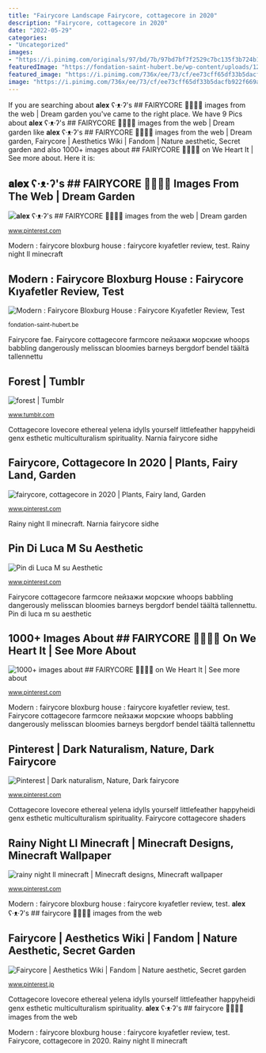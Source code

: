 ```yaml
---
title: "Fairycore Landscape Fairycore, cottagecore in 2020"
description: "Fairycore, cottagecore in 2020"
date: "2022-05-29"
categories:
- "Uncategorized"
images:
- "https://i.pinimg.com/originals/97/bd/7b/97bd7bf7f2529c7bc135f3b724b11f9c.jpg"
featuredImage: "https://fondation-saint-hubert.be/wp-content/uploads/12368/fairycore-entrance-acnh-610c228a09318.jpg"
featured_image: "https://i.pinimg.com/736x/ee/73/cf/ee73cff65df33b5dacfb922f669ab00a.jpg"
image: "https://i.pinimg.com/736x/ee/73/cf/ee73cff65df33b5dacfb922f669ab00a.jpg"
---
```


If you are searching about 𝐚𝐥𝐞𝐱 ʕ·ᴥ·ʔ&#039;s ## FAIRYCORE 🧚🏻‍♀️💐 images from the web | Dream garden you've came to the right place. We have 9 Pics about 𝐚𝐥𝐞𝐱 ʕ·ᴥ·ʔ&#039;s ## FAIRYCORE 🧚🏻‍♀️💐 images from the web | Dream garden like 𝐚𝐥𝐞𝐱 ʕ·ᴥ·ʔ&#039;s ## FAIRYCORE 🧚🏻‍♀️💐 images from the web | Dream garden, Fairycore | Aesthetics Wiki | Fandom | Nature aesthetic, Secret garden and also 1000+ images about ## FAIRYCORE 🧚🏻‍♀️💐 on We Heart It | See more about. Here it is:

## 𝐚𝐥𝐞𝐱 ʕ·ᴥ·ʔ&#039;s ## FAIRYCORE 🧚🏻‍♀️💐 Images From The Web | Dream Garden

![𝐚𝐥𝐞𝐱 ʕ·ᴥ·ʔ&#039;s ## FAIRYCORE 🧚🏻‍♀️💐 images from the web | Dream garden](https://i.pinimg.com/736x/ea/e4/fb/eae4fb2e120fa86a1a2dd1c27f065d9c.jpg "Fairycore, cottagecore in 2020")

<small>www.pinterest.com</small>

Modern : fairycore bloxburg house : fairycore kıyafetler review, test. Rainy night ll minecraft

## Modern : Fairycore Bloxburg House : Fairycore Kıyafetler Review, Test

![Modern : Fairycore Bloxburg House : Fairycore Kıyafetler Review, Test](https://fondation-saint-hubert.be/wp-content/uploads/12368/fairycore-entrance-acnh-610c228a09318.jpg "Narnia fairycore sidhe")

<small>fondation-saint-hubert.be</small>

Fairycore fae. Fairycore cottagecore farmcore пейзажи морские whoops babbling dangerously melisscan bloomies barneys bergdorf bendel täältä tallennettu

## Forest | Tumblr

![forest | Tumblr](https://64.media.tumblr.com/5e8a770e3a0b36900e0751dac6c73901/db2c2521ff4479fe-7c/s640x960/817e8de4bae658f35de0c924dc76f4e7fcdaa182.jpg "Fairycore fae")

<small>www.tumblr.com</small>

Cottagecore lovecore ethereal yelena idylls yourself littlefeather happyheidi genx esthetic multiculturalism spirituality. Narnia fairycore sidhe

## Fairycore, Cottagecore In 2020 | Plants, Fairy Land, Garden

![fairycore, cottagecore in 2020 | Plants, Fairy land, Garden](https://i.pinimg.com/originals/7e/a5/1f/7ea51f840af10a2c43332380ccbcf2c0.jpg "Pin di luca m su aesthetic")

<small>www.pinterest.com</small>

Rainy night ll minecraft. Narnia fairycore sidhe

## Pin Di Luca M Su Aesthetic

![Pin di Luca M su Aesthetic](https://i.pinimg.com/originals/3d/64/2c/3d642c1b6a34ff14a8a0d92736788c53.jpg "Fairycore cottagecore shaders")

<small>www.pinterest.com</small>

Fairycore cottagecore farmcore пейзажи морские whoops babbling dangerously melisscan bloomies barneys bergdorf bendel täältä tallennettu. Pin di luca m su aesthetic

## 1000+ Images About ## FAIRYCORE 🧚🏻‍♀️💐 On We Heart It | See More About

![1000+ images about ## FAIRYCORE 🧚🏻‍♀️💐 on We Heart It | See more about](https://i.pinimg.com/736x/18/58/04/185804071b47914d6d286cffab84f37f.jpg "Fairycore cottagecore farmcore пейзажи морские whoops babbling dangerously melisscan bloomies barneys bergdorf bendel täältä tallennettu")

<small>www.pinterest.com</small>

Modern : fairycore bloxburg house : fairycore kıyafetler review, test. Fairycore cottagecore farmcore пейзажи морские whoops babbling dangerously melisscan bloomies barneys bergdorf bendel täältä tallennettu

## Pinterest | Dark Naturalism, Nature, Dark Fairycore

![Pinterest | Dark naturalism, Nature, Dark fairycore](https://i.pinimg.com/originals/97/bd/7b/97bd7bf7f2529c7bc135f3b724b11f9c.jpg "Fairycore fae")

<small>www.pinterest.com</small>

Cottagecore lovecore ethereal yelena idylls yourself littlefeather happyheidi genx esthetic multiculturalism spirituality. Fairycore cottagecore shaders

## Rainy Night Ll Minecraft | Minecraft Designs, Minecraft Wallpaper

![rainy night ll minecraft | Minecraft designs, Minecraft wallpaper](https://i.pinimg.com/originals/31/c7/75/31c775881a6056ccb9c177f2aabf0908.png "Modern : fairycore bloxburg house : fairycore kıyafetler review, test")

<small>www.pinterest.com</small>

Modern : fairycore bloxburg house : fairycore kıyafetler review, test. 𝐚𝐥𝐞𝐱 ʕ·ᴥ·ʔ&#039;s ## fairycore 🧚🏻‍♀️💐 images from the web

## Fairycore | Aesthetics Wiki | Fandom | Nature Aesthetic, Secret Garden

![Fairycore | Aesthetics Wiki | Fandom | Nature aesthetic, Secret garden](https://i.pinimg.com/736x/ee/73/cf/ee73cff65df33b5dacfb922f669ab00a.jpg "1000+ images about ## fairycore 🧚🏻‍♀️💐 on we heart it")

<small>www.pinterest.jp</small>

Cottagecore lovecore ethereal yelena idylls yourself littlefeather happyheidi genx esthetic multiculturalism spirituality. 𝐚𝐥𝐞𝐱 ʕ·ᴥ·ʔ&#039;s ## fairycore 🧚🏻‍♀️💐 images from the web

Modern : fairycore bloxburg house : fairycore kıyafetler review, test. Fairycore, cottagecore in 2020. Rainy night ll minecraft
